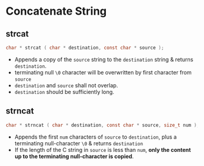 # Concatenate String

## strcat

```c
char * strcat ( char * destination, const char * source );
```

- Appends a copy of the `source` string to the `destination` string & returns `destination`.
- terminating null `\0` character will be overwritten by first character from `source`
- `destination` and `source` shall not overlap.
- `destination` should be sufficiently long.

## strncat

```c
char * strncat ( char * destination, const char * source, size_t num );
```

- Appends the first `num` characters of `source` to `destination`, plus a terminating null-character `\0` & returns `destination`
- If the length of the C string in `source` is less than `num`, **only the content up to the terminating null-character is copied**.

